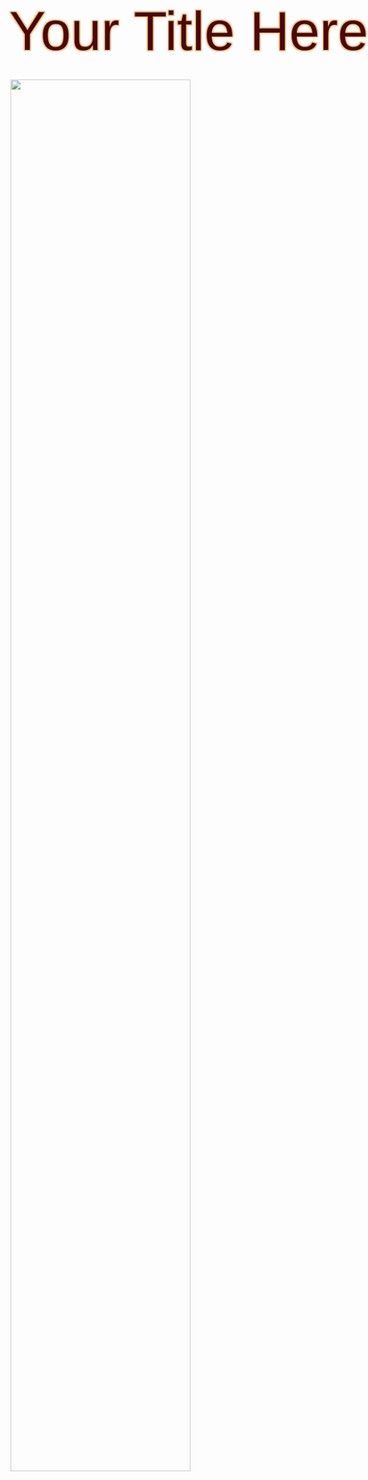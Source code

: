 <style>
/* Created by Apostol Apostolov. V.1.041 7th of March 2020.  */
/* For support, join Grit and Glory Discord at https://discord.gg/ZDtCmhm */
/* Please do not remove this message. It allows people who copy the template from your work get dev support. */
/* It also helps others find newer version of the template by comparing the version number with their own    */

/* Fonts */
@import url('https://fonts.googleapis.com/css?family=Eczar:800|Roboto+Condensed|Tauri|Teko:500|Changa+One|Gelasio|DM+Serif+Text:400i&display=swap'); /* Loads fonts from Google Web Fonts. Add additional @import if you license web fonts from elsewhere (such as from Monotype) */

/* Proper Printing */
@media print { .phb { height: 279.4mm; width: 215.9mm; } }

/* Background */
/* Sets two backgrounds. First image is the image margin column on each page, the second is the Pathfinder signature parchment. You can change the image margin depending on the content of your book but I suggest that you use the Imgur image I am using and just change the picture in the upper frame. I had to redesign the whole image margin and just using one from a Paizo PDF will not fit the whole length. On odd pages the parchment is horizontall flipped to emphasize odd and even pages. */
.phb{ background-image: url('https://www.gmbinder.com/images/2B04yOU.png'), url('https://www.gmbinder.com/images/Nrkf77U.jpg'); background-size: 97px, 822px; background-repeat:no-repeat; }
.phb:nth-child(odd){ background-image: url('https://www.gmbinder.com/images/8hcD3pd.png'), url('https://www.gmbinder.com/images/EABESdy.png'); background-size: 97px, 820px; background-repeat:no-repeat; background-position:right, center; } 

/* Cover */
.cover-title { font-family: 'Eczar', sans-serif !important; color:#4E0707; border-color:#EFCD98; border 10px; text-shadow: 1px 1px 0 #EFCD98, -1px 1px 0 #EFCD98, 1px -1px 0 #EFCD98, -1px -1px 0 #EFCD98, 0px 1px 0 #EFCD98, 0px -1px 0 #EFCD98, -1px 0px 0 #EFCD98, 1px 0px 0 #EFCD98, 2px 2px 0 #EFCD98, -2px 2px 0 #EFCD98, 2px -2px 0 #EFCD98, -2px -2px 0 #EFCD98, 0px 2px 0 #EFCD98, 0px -2px 0 #EFCD98, -2px 0px 0 #EFCD98, 2px 0px 0 #EFCD98, 1px 2px 0 #EFCD98, -1px 2px 0 #EFCD98, 1px -2px 0 #EFCD98, -1px -2px 0 #EFCD98, 2px 1px 0 #EFCD98, -2px 1px 0 #EFCD98, 2px -1px 0 #EFCD98,-2px -1px 0 #EFCD98; font-size:7em; text-align: center; width:820px;}
.phb#p1 {background-image: url('https://www.gmbinder.com/images/Nrkf77U.jpg'); background-size: 822px;} /* Fix for image-less covers */

/* Page Numbers */ 
.phb:after { background-image:url('https://www.gmbinder.com/images/O3hOuX8.png?1') !important; background-size: 100px; background-repeat:no-repeat; z-index:-1; margin-bottom: 5px; margin-left: -25px; } /* Styles the box used by page number */
.phb:nth-child(odd):after { transform: rotate(180deg); margin-bottom: 21px; margin-left: 25px; }
.pageNumber.auto { font-family: 'Tauri', sans-serif; color:#58180D; font-size:2em; border-color:#EFCD98; border 10px; text-shadow: 1px 1px 0 #EFCD98, -1px 1px 0 #EFCD98, 1px -1px 0 #EFCD98, -1px -1px 0 #EFCD98, 0px 1px 0 #EFCD98, 0px -1px 0 #EFCD98, -1px 0px 0 #EFCD98, 1px 0px 0 #EFCD98, 2px 2px 0 #EFCD98, -2px 2px 0 #EFCD98, 2px -2px 0 #EFCD98, -2px -2px 0 #EFCD98, 0px 2px 0 #EFCD98, 0px -2px 0 #EFCD98, -2px 0px 0 #EFCD98, 2px 0px 0 #EFCD98, 1px 2px 0 #EFCD98, -1px 2px 0 #EFCD98, 1px -2px 0 #EFCD98, -1px -2px 0 #EFCD98, 2px 1px 0 #EFCD98, -2px 1px 0 #EFCD98, 2px -1px 0 #EFCD98,-2px -1px 0 #EFCD98;} /* Styles the automatically generated page number */
.phb#p1 {counter-reset: phb-page-numbers 0;} /* Allows you to start the page count from a value different than 1st page. Change 0 to the value you want to add to the page number on the 1st page */
.phb#p1 .pageNumber.auto { display:none } /* Hides the page number on the cover page. Remove "none" if you don't use a cover page */
.phb#p1:after { display:none } /* Hides the box used by the page number on the cover page. Remove "none" if you don't use a cover page */

/* Headers */
.phb h1, .phb h2 {font-family: 'Eczar', sans-serif;} /* No Taroca, unless you license it yourself */
.phb h1 {text-align: center;font-size: 5em; margin-bottom:30px;}
.phb h2 {color:#02256E;font-size: 2.25em;}
.phb h3, .phb h4, .phb h5 {font-family: 'Tauri', sans-serif;}
.phb h3 {font-family: 'Teko', sans-serif; font-size: 2em; border-bottom:0px}
.phb h4 {color:#000000;border-bottom:1px solid #000000;margin-bottom:0px; text-transform:uppercase; }
.phb h5 { text-transform:uppercase; }
.phb h6 {background-color:#002664; color:#EDE3C8;border-bottom:1px solid #002664;margin-bottom:5px; padding-left:8px; padding-top:5px; padding-bottom:3px;font-size: 1.25em;font-family: 'Tauri', sans-serif; text-transform:uppercase; border-radius: 12px 12px 0px 0px;}

/* Content */
.phb, .phb p, .phb p+p, .phb ul, .phb ol {font-family:'Gelasio', sans-serif; text-align: justify; text-justify: inter-character; line-height:1.4;}
.phb hr+section blockquote{background : white;}
.flavor {font-family: 'DM Serif Text', serif !important; text-align: justify; text-justify: inter-character; font-size: 1.25em; line-height: 1.4; padding-bottom:8px; padding-left:10px; padding-right:10px; }
.subtitle { font-size: 1.4em; color: #5E0000 !important; background-color:transparent !important; margin-top:-30px; margin-bottom:px !important; margin-right:10px !important; margin-left:10px !important; background-image: url('https://www.gmbinder.com/images/5uPOPvf.png'); background-position:bottom; background-repeat:no-repeat; padding-bottom:35px; background-size:800px; }

/* Tables */
.phb table { background-color: #F5EFE0; margin-bottom:0px; }
.phb table th { background-color: #5E0000; color:white; padding-top:4px; }
.phb table tbody tr:nth-child(odd) { background-color: #EDE3C8 }
.phb table tbody, .phb table th { font-family: 'Roboto Condensed', sans-serif;  }
.tablefooter { background-color:#E6D8B0 !important; }

/* Actions */
.label {font-family: 'Tauri', sans-serif; float: right; text-align:right; inline-block; font-size:.4cm; color:black; margin-bottom:-3px; text-transform:uppercase; border: 0px;}

/* Keywords */
.taglist {height:22px; }
.tag {font-family: 'Roboto Condensed', sans-serif; border-color:#DAC68A; border: 1px solid #DAC68A; border-left: 2px solid #DAC68A; border-right: 2px solid #DAC68A; border-radius:2px; background-color:#58180D; color:white; text-align:center; margin-top:2px; margin-right:2px; min-width:30px; float:left; margin-bottom:-5px; padding-left:3px; padding-right:3px; text-transform:uppercase; }
/*Keyword for Rarities */
.uncommon {background-color:#98513D !important;}
.rare {background-color:#002664 !important;}
.unique {background-color:#54166E !important;}
/* Keyword for Creatures */
.align {background-color:#576293 !important;}
.size {background-color:#3B7B59 !important;}

/* Compact Rules */
.rule, .rule p, .rule p+p {font-family: 'Roboto Condensed', sans-serif; line-height:1.4; }
.rule p, .rule p+p { text-indent:1.5em; line-height:1.4; font-size:100%; }
p .oneaction  { margin-top:-0px; margin-bottom:-0px; width:14px; margin-right:-1px; margin-left:-1px; }
p .twoaction { margin-top:-0px; margin-bottom:-0px; height:22px; width:24px; margin-right:-1px; margin-left:-1px; }
p .threeaction { margin-top:0px; margin-bottom:-0px; height:28px; width:32px; margin-right:-1px; margin-left:-1px; }
h5 .oneaction, h4 .oneaction  { margin-top:-10px; margin-bottom:-6px; width:16px; margin-right:-1px; margin-left:-1px; }
h5 .twoaction, h4 .twoaction { margin-top:-10px; margin-bottom:-6px; height:26px; width:28px; margin-right:-1px; margin-left:-1px; }
h5 .threeaction, h4 .threeaction { margin-top:-10px; margin-bottom:-6px; height:34px; width:38px; margin-right:-1px; margin-left:-1px; }
.rule .oneaction  { width:14px; margin-top:-6px; margin-bottom:-6px; margin-right:-1px; margin-left:-1px; }
.rule .twoaction { height:22px; width:24px; margin-top:-6px; margin-bottom:-6px; margin-right:-1px; margin-left:-1px;}
.rule .threeaction { height:28px; width:32px; margin-top:-7px; margin-bottom:-6px; margin-right:-1px; margin-left:-1px; }
.result {font-family: 'Roboto Condensed', sans-serif; padding-left: 1.5em;text-indent:-1.5em;}
.ability {font-family: 'Roboto Condensed', sans-serif; padding-left: 1.5em;text-indent:-1.5em;}
.abilityname { font-weight: bold; }
.r4:before { content: "Critical Success "; font-weight: bold; }
.r3:before { content: "Success "; font-weight: bold; }
.r2:before { content: "Failure "; font-weight: bold; }
.r1:before { content: "Critical Failure "; font-weight: bold; }
/* Boxed Containers */
.box {border-bottom:1px solid #000000; hyphens: manual; hyphens: auto; word-break: break-word; } /* Normal boxes just put a separator line at the bottom */
.reqbox {border-bottom:1px solid #000000;padding-left: 1.5em;text-indent:-1.5em; hyphens: manual; overflow-wrap: break-word; overflow: hidden; } /* Boxes for requirements and prerequisites require the Pathfinder signature identation */ 
.tab {text-indent:1.5em;  }
/* Labels for Feats and Actions */
.prereq:before { content: "Prerequisites "; font-weight: bold; }
.req:before { content: "Requirements "; font-weight: bold; }
.name { font-style:italic; }
.name:before { content: "Name "; font-weight: bold; font-style:normal; }
.name:after { content: "; "; }
.hands:before { content: "Hands "; font-weight: bold; }
.hands:after { content: "; "; }
/*Labels for Spells */
.traditions:before { content: "Traditions "; font-weight: bold; }
.cast:before { content: "Cast "; font-weight: bold; }
.range { float:left; margin-right:20px;  }
.range:before { content: "Range "; font-weight: bold; }
.range:after { content: ";"; }
.targets:before { content: "Targets "; font-weight: bold; }
.area:before { content: "Area "; font-weight: bold; }
.savingthrow:before { content: "Saving Throw "; font-weight: bold; }
.trigger:before { content: "Trigger "; font-weight: bold; }
.trigger:after { content: "; "; }
.duration:before { content: "Duration "; font-weight: bold; }
.heightened:before { content: "Heightened "; font-weight: bold; }
.heightenedp1:before { content: "Heightened (+1) "; font-weight: bold; }
.heightenedp2:before { content: "Heightened (+2) "; font-weight: bold; }
.heightenedp3:before { content: "Heightened (+3) "; font-weight: bold; }
.heightenedp4:before { content: "Heightened (+4) "; font-weight: bold; }
.heightened1:before { content: "Heightened (1st) "; font-weight: bold; }
.heightened2:before { content: "Heightened (2nd) "; font-weight: bold; }
.heightened3:before { content: "Heightened (3rd) "; font-weight: bold; }
.heightened4:before { content: "Heightened (4th) "; font-weight: bold; }
.heightened5:before { content: "Heightened (5th) "; font-weight: bold; }
.heightened6:before { content: "Heightened (6th) "; font-weight: bold; }
.heightened7:before { content: "Heightened (7th) "; font-weight: bold; }
.heightened8:before { content: "Heightened (8th) "; font-weight: bold; }
.heightened9:before { content: "Heightened (9th) "; font-weight: bold; }
.heightened10:before { content: "Heightened (10th) "; font-weight: bold; }
/*Labels for Spells */
.perception:before { content: "Perception "; font-weight: bold; }
.languages:before { content: "Languages "; font-weight: bold; }
.skills:before { content: "Skills "; font-weight: bold; }
.str { float:left; margin-right:19px;  }
.str:before { content: "Str "; font-weight: bold; }
.str:after { content: "; "; }
.dex { float:left; margin-right:19px;  }
.dex:before { content: "Dex "; font-weight: bold; }
.dex:after { content: "; "; }
.con { float:left; margin-right:19px;  }
.con:before { content: "Con "; font-weight: bold; }
.con:after { content: "; "; }
.int { float:left; margin-right:19px;  }
.int:before { content: "Int "; font-weight: bold; }
.int:after { content: "; "; }
.wis { float:left; margin-right:19px;  }
.wis:before { content: "Wis "; font-weight: bold; }
.wis:after { content: "; "; }
.cha:before { content: "Cha "; font-weight: bold; }
.ac { float:left; margin-right:19px;  }
.ac:before { content: "AC "; font-weight: bold; }
.ac:after { content: "; "; }
.fort { float:left; margin-right:19px;  }
.fort:before { content: "Fort "; font-weight: bold; }
.fort:after { content: "; "; }
.ref { float:left; margin-right:19px;  }
.ref:before { content: "Ref "; font-weight: bold; }
.ref:after { content: "; "; }
.will:before { content: "Will "; font-weight: bold; }
.hp:before { content: "HP "; font-weight: bold; }
.hp:after { content: "; "; }
.bt:before { content: "BT "; font-weight: bold; }
.bt:after { content: "; "; }
.hardness:before { content: "Hardness "; font-weight: bold; }
.hardness:after { content: "; "; }
.immunities:before { content: "Immunities "; font-weight: bold; }
.immunities:after { content: "; "; }
.weaknesses:before { content: "Weaknesses "; font-weight: bold; }
.weaknesses:after { content: "; "; }
.resistances:before { content: "Resistances "; font-weight: bold; }
.speed { clear:left; }
.speed:before { content: "Speed "; font-weight: bold; }
.melee:before { content: "Melee "; font-weight: bold; }
.melee:after { content: ", "; }
.ranged:before { content: "Ranged "; font-weight: bold; }
.ranged:after { content: ", "; }
.damage { word-break: break-all; }
.damage:before { content: "Damage "; font-weight: bold; }
.innatespells { font-weight: bold; }
.innatespells:after { content: " Innate Spells ";  font-weight: bold; }
.preparedspells { font-weight: bold; }
.preparedspells:after { content: " Prepared Spells ";  font-weight: bold; }
.dc:before { content: "DC ";  }
.dc:after { content: ", ";  }
.spellattack:before { content: "attack ";  }
.spellattack:after { content: "; ";  }
.sp1, .sp2, .sp3, .sp4, .sp5, .sp6, .sp7, .sp8, .sp9, .sp10, .can1, .can2, .can3, .can4, .can5, .can6, .can7, .can8, .can9, .can10 { font-style: italic; }
.sp1:before { content: " 1st "; font-weight: bold; font-style: normal; }
.sp2:before { content: " 2nd "; font-weight: bold; font-style: normal; }
.sp3:before { content: " 3rd "; font-weight: bold; font-style: normal; }
.sp4:before { content: " 4th "; font-weight: bold; font-style: normal; }
.sp5:before { content: " 5th "; font-weight: bold; font-style: normal; }
.sp6:before { content: " 6th "; font-weight: bold; font-style: normal; }
.sp7:before { content: " 7th "; font-weight: bold; font-style: normal; }
.sp8:before { content: " 8th "; font-weight: bold; font-style: normal; }
.sp9:before { content: " 9th "; font-weight: bold; font-style: normal; }
.sp10:before { content: " 10th "; font-weight: bold; font-style: normal; }
.can1:before { content: " Cantrips (1st) "; font-weight: bold; font-style: normal; }
.can2:before { content: " Cantrips (2nd) "; font-weight: bold; font-style: normal; }
.can3:before { content: " Cantrips (3rd) "; font-weight: bold; font-style: normal; }
.can4:before { content: " Cantrips (4th) "; font-weight: bold; font-style: normal; }
.can5:before { content: " Cantrips (5th) "; font-weight: bold; font-style: normal; }
.can6:before { content: " Cantrips (6th) "; font-weight: bold; font-style: normal; }
.can7:before { content: " Cantrips (7th) "; font-weight: bold; font-style: normal; }
.can8:before { content: " Cantrips (8th) "; font-weight: bold; font-style: normal; }
.can9:before { content: " Cantrips (9th) "; font-weight: bold; font-style: normal; }
.can10:before { content: " Cantrips (10th) "; font-weight: bold; font-style: normal; }
/* Labels for Hazards */
.stealth:before { content: "Stealth "; font-weight: bold; }
.description:before { content: "Description "; font-weight: bold; }
.disable:before { content: "Disable "; font-weight: bold; }
.routine:before { content: "Routine "; font-weight: bold; }
.reset:before { content: "Reset "; font-weight: bold; }
/* Labels for Items */
.price:before { content: "Price "; font-weight: bold; }
.usage:before { content: "Usage "; font-weight: bold; }
.usage:after { content: "; ";  }
.bulk:before { content: "Bulk "; font-weight: bold; }
.bulk:after { content: "; ";  }
.type { font-style:italic; }
.type:before { content: "Type "; font-weight: bold; font-style:normal; }
.level:before { content: "Level "; font-weight: bold; }
.activate:before { content: "Activate "; font-weight: bold; }
.activate:after { content: "; ";  }
.effect:before { content: "Effect "; font-weight: bold; }
.onset:before { content: "Onset "; font-weight: bold; }
.maxduration:before { content: "Maximum Duration "; font-weight: bold; }
.stage1:before { content: "Stage 1 "; font-weight: bold; }
.stage2:before { content: "Stage 2 "; font-weight: bold; }
.stage3:before { content: "Stage 3 "; font-weight: bold; }
.stage4:before { content: "Stage 4 "; font-weight: bold; }
.stage5:before { content: "Stage 5 "; font-weight: bold; }
.stage6:before { content: "Stage 6 "; font-weight: bold; }
.craftrequirements:before { content: "Craft Requirements "; font-weight: bold; }
.savingthrow:after, .onset:after, .maxduration:after, .stage1:after, .stage2:after, .stage3:after, .stage4:after, .stage5:after, .stage6:after, .level:after, .type:after { content: "; "; }
.quantity:before { content: "Quantity "; font-weight: bold; }
.quantity:after { content: "; "; }
.ammunition:before { content: "Ammunition "; font-weight: bold; }
.special:before { content: "Special "; font-weight: bold; }
.sageadvice:before { content: "Developer Feedback "; font-weight: bold; }
.damage:before { content: "Damage "; font-weight: bold; }
.damage:after { content: "; ";  }
.thrown:before { content: "thrown "; font-weight: bold; }
.criticalspecialization:before { content: "Critical Specialization "; font-weight: bold; }

/* Sidebar */
.smallsidebar { background-image: url("https://pf2.easytool.es/sheets/boxBorder2.png"); background-size: 350px; background-repeat:no-repeat; margin-left:-1em; margin-right:-3em; padding-left:2.6em; padding-right:3em; padding-top:2.5em; display:inline-block; padding-bottom:40px; }
.smallsidebar h5 { text-align:center; padding-bottom:10px; text-transform:uppercase; }
.smallsidebar p, .smallsidebar p+p { background-color: #DBD1BC; font-family: 'Roboto Condensed', sans-serif; margin-left:-10px; padding-left:13px; margin-right:-8px; padding-right:12px; width:309px; margin-top:-11px; }

/* Dual Sidebar */
.dualsidebar { background-image: url("https://www.gmbinder.com/images/M2t21DV.png"), url("https://www.gmbinder.com/images/sVseLe2.png"); background-position: -10% 100%, top left; background-size: 705px,705px; background-repeat:no-repeat; margin-left:0.7em; padding-left:1.75em; padding-right:3.5em; padding-top:3.2em; padding-bottom:40px; margin-right:-35px;}
.phb:nth-child(odd) .dualsidebar { margin-left:-25px !important; margin-right:0px; padding-left:3.5em; padding-right:2em; } /* This code moves tables 35px right on odd pages, avoiding the table overlapping the page's image margin */
.dualsidebar h5 { text-align:center; background-color: #C4B8A0; margin-left:px; margin-right:px; padding-bottom: 8px; margin-top:5px; margin-bottom:-2px; }
.dualsidebar p, .dualsidebar p+p { background-color: #C4B8A0; font-family: 'Roboto Condensed', sans-serif; margin-left:-17px; padding-left:13px; margin-right:-15px; padding-right:12px; }

/* Red Sidebar */
.redsidebar { border-image-slice:35 41 37 41 fill;border-image-width:60px 60px 60px 60px;border-image-outset:0px 0px 0px 0px;border-image-repeat:stretch stretch;border-image-source:url("https://www.gmbinder.com/images/Gl8LTE9.png"); border-top:32px solid; border-bottom: 32 solid; margin-left:-3em; margin-right:-3em; padding-left:2.6em; padding-right:3em; padding-top:1.5em; padding-bottom:40px;}
.redsidebar h2 { font-family: 'Eczar', sans-serif; text-align:center; color:#CFBF80; background-color: #5E0000; margin-left:-px; margin-right:-8px; padding-bottom: 8px; margin-top:-5px; margin-bottom:-2px; font-size:1.5em; }
.redsidebar h3 { font-family: 'Eczar', sans-serif; text-align:center; color:WHITE; background-color: #5E0000; margin-left:-px; margin-right:-8px; padding-bottom: 8px; margin-top:-5px; margin-bottom:-2px; font-size:2em; }
.redsidebar h3 span { text-align:left; }
.redsidebar img { height: 450px; margin-top:-30px; align:right; display: block; margin-left: auto; margin-right: auto; }
.redsidebar h5 { text-align:left; color:white; background-color: #5E0000; margin-left:-px; margin-right:-8px; padding-bottom: 8px; margin-top:7px; margin-bottom:-2px; }
.redsidebar p, .redsidebar p+p, .redsidebar .flavor, .dualredsidebar .flavor { background-color: #5E0000; color:white; font-family: 'Roboto Condensed', sans-serif; margin-left:-13px; padding-left:13px; margin-right:-8px; padding-right:-12px; }
.redseparatorfull { background-image: url("https://www.gmbinder.com/images/gRfVwlG.png"); background-size:390px; height:35px; margin-right:-20px; margin-left:-14px; margin-top:-6px; }
.redseparatorsmall { background-image: url("https://www.gmbinder.com/images/LlbSin0.png"); background-size:375px; background-position:top center; height:4px; margin-bottom:5px; margin-top:-5px;  margin-right:-20px; margin-left:-14px; }
.redsidebar .toc { background-image: url("https://www.gmbinder.com/images/Lw65fTb.png"), url("https://www.gmbinder.com/images/kCLyCck.png"); background-position: bottom right, top; background-size: 392px,392px; background-repeat:no-repeat;  }

/* Dual Red Sidebar */
.dualredsidebar { background-image: url("https://www.gmbinder.com/images/JwtgIpO.png"), url("https://www.gmbinder.com/images/SXJd6Hg.png"); background-position: bottom left, top left; background-size: 705px,705px; background-repeat:no-repeat; margin-left:0.7em; margin-right:-3em; padding-left:2.6em; padding-right:3em; padding-top:3.2em; padding-bottom:30px;}
.dualredsidebar h5 { text-align:center; color:white; background-color: #5E0000; margin-left:px; margin-right:px; padding-bottom: 8px; margin-top:5px; margin-bottom:-2px; }
.dualredsidebar p, .dualredsidebar p+p { background-color: #5E0000; color:white; font-family: 'Roboto Condensed', sans-serif; margin-left:-9px; padding-left:0px; margin-right:-6px; padding-right:12px; }
.phb:nth-child(odd) .dualredsidebar { margin-left:-25px !important; margin-right:-21px; padding-left:45px;} /* This code moves tables 35px right on odd pages, avoiding the table overlapping the page's image margin */
.dualredsidebar .flavor, .dualredsidebar h5 { margin-left:-15px !important; margin-right:15px !important; }

/* Wide Page Sidebar */
.widepage {display: grid; grid-template-columns: 530px 250px; } /* Creates a grid with two columns with variable width. The sidebar column is on the right. */
.phb:nth-child(odd) .widepage {margin-left:-30px; } /* Moves the wide page grid to the right on odd pages */
.widepageright {display: grid; grid-template-columns: 250px 530px; } /* Creates a grid with two columns with variable width. The sidebar column is on the left. */
.phb:nth-child(odd) .widepageright {margin-left:-30px; }  /* Moves the wide page grid to the right on odd pages */
.widebar { }
.thinbar { color:#5E0004; font-size: 0.9em; margin-top:0px; margin-left:10px; padding-left:10px; margin-right:65px; border-left: 1px solid #5E0004; }
.widebarright { margin-left:-50px; margin-right:60px; }
.thinbarright { color:#5E0004; font-size: 0.9em; margin-top:0px; margin-right:10px; padding-right:10px; margin-right:65px; border-right: 1px solid #5E0004; }
.thinbar h3, .thinbarright h3 { font-size:2em;font-weight: normal; } /* Sidebars use a smaller heading 3, so bold weight needs to be removed */
.thinbar p, .thinbar p+p, .thinbar ul, .thinbar ol { font-family: 'Roboto Condensed', sans-serif;  }

/* table of contents */
.toc { padding-left:40px;padding-right:45px; margin-left:-37px; }
.toc a {
 color: #F2EFEA !important;	/*toc specifically wants black text. This resets the headers*/}
.toc li span:nth-child(2){ /*Allow dot leaders to fill remaining space but not overlap*/
 width: auto;
 overflow: hidden;
 white-space: nowrap; 
 display: block; 
 font-family: 'Roboto Condensed', sans-serif;}
.toc li span:nth-child(2):after{
 font-family: 'Roboto Condensed', sans-serif;
 font-size: 0.317cm;
 font-weight: normal;
 color: #F2EFEA;
 content:" ........................................" "........................................." ".........................................";}
.toc li span:first-child{ /*Remove any header styles from page numbers*/
 float: right;
 font-family: 'Roboto Condensed', sans-serif;
 font-size: 0.317cm;
 font-weight: normal;
 color: #F2EFEA;
 margin-left: 1px; /*Leaves a small space between page numbers and dot leaders*/}
/*Special cases for headings*/    
.toc li h3 span:nth-child(2):after{content: " ";/*Remove dot leaders on h3*/}
.toc li h3 {
 margin-bottom: 4px !important;	/*Special spacing for h3*/
 margin-top: 10px !important;
 line-height: initial !important; /*For some reason Multi-line h3 line spacing changed*/}
.toc li h3 span:first-child{line-height: 1.8em !important; /*Line page numbers up with Multi-line h3 better*/}
.toc ul ul {margin-left: 10px !important; font-size: 0.375cm; /*Original lists intented too much*/}
.toc>ul>li {margin-bottom: initial !important; /*margin for list items needs to be removed or 0*/}

/* Fixes */   
.phb:after { content: ""; } /*  Removes Wizards of the Coast disclaimer. I should probably add OGL disclaimer. */
.phb {padding-bottom:0.5cm;} /* Minimizes the bottom padding of pages so that less content spills across columns */
.dualsidebarfix { margin-left:-65px; margin-right:75px; margin-top:-40px; padding-bottom:40px; } /* Dual Sidebars needs repositioning of two column content */
.phb#p1 { padding-left: 0px; padding-right:0px; } /* Remove this if you do not use a cover */
.phb:nth-child(even) { padding-left: 75px; padding-right:1.5cm }
.phb:nth-child(odd) { padding-left: 55px; padding-right:75px; }

/* Paizo Compatibility Fixes */   
/* .pathfinderlogo { display:none; } */
/* .secondedition { display:none; } */
.bookcover { display:none; }
/* .phb#p1, .phb, .phb:nth-child(odd) {background-image: none; background-color:#EFECE7;} */
/* .phb:after { display:none; } */
/* The following lines remove the Page Margin Bauble completely */
.p.hb { background-image: url('https://www.gmbinder.com/images/sPk1xm4.png'), url('https://www.gmbinder.com/images/EABESdy.png'); } 
.p.hb:nth-child(odd) { background-image: url('https://www.gmbinder.com/images/4PiRxoX.png'), url('https://www.gmbinder.com/images/EABESdy.png'); }
/* The following lines put a non-Paizo Dragon in the Page Margin Bauble */
.phb { background-image: url('https://www.gmbinder.com/images/REmFBe1.png'), url('https://www.gmbinder.com/images/EABESdy.png'); } 
.phb:nth-child(odd) { background-image: url('https://www.gmbinder.com/images/IQwl0gO.png'), url('https://www.gmbinder.com/images/EABESdy.png'); }
.amiri { opacity: 0.0; }

</style>

<img src='https://www.gmbinder.com/images/c3QzBcJ.png' class='cover-image bookcover'>

<div class='cover-title' style='margin-top:780px; '>Your Title Here</div>

<img src='https://www.gmbinder.com/images/NUdbnd3.png' class='pathfinderlogo cover-image' style="width:80%;margin-left:90px;margin-top:30px">

<img src='https://www.gmbinder.com/images/4wBBdP2.png' class='covertitle cover-image' style="width:35%;margin-left:520px;margin-top:970px">

<img src='https://www.gmbinder.com/images/7JHDdb0.png' class='secondedition cover-image' style="width:35%;margin-left:532px;margin-top:0px">

<div class='secondedition cover-header' style="font-family: 'Eczar', sans-serif; margin-top:-32px; margin-left:-240px; color:#5E0000; border:0px; font-size: 1.1em; text-shadow: 0px 0px 0px; text-align:right; ">SECOND EDITION</div>

\pagebreakNum



<div style="text-align:center; margin-top:50px;">

## Pathfinder 2nd Edition needs your homebrew!

</div>

This template allows you to create professional-looking homebrew documents for the *Pathfinder Second Edition* that will impress online communities and your players. While not a pixel-perfect carbon copy of the complex typography used by Paizo, this template attempts to faithfully reproduce every aspect of the layout, and will be regularly updated with new visual elements as they are introduced in later books.

### Copyrighted Content

All artwork and visual layout elements in this template are copyrighted by Paizo Inc. and are used for demonstration purposes only. If you plan to distribute homebrew material using this template you must remove all elements that are copyrighted: page border, parchment background and the sidebar backgrounds. However, you may use this template to share homebrew with your players, as is.

**Cover:** *"Pathfinder Roleplaying Game"* by David Alvarez is licensed under **CC BY-NC 4.0**.

### Fonts Used

Paizo uses multiple commercial fonts for their signature **Corebook** layout. I have been able to find fitting equivalents available for non-commercial use via Google Web Fonts.

The only exception is the font **Taroca** used in Pathfinder Corebook for book name and chapter and section titles. This font has unique design and is without alternative. It can be licensed from [Monotype](https://www.myfonts.com/fonts/bluevinyl/taroca/) as Web Font. It costs $28.00 and allows you 10,000 page views per month, more than enough if you do not share the GMBinder link but instead use it only to print PDFs. To implement it, add the @import code in the template style, then change all references to *Eczar* font with *Taroca Regular*.

### Get Support

This template is created and maintained by Apostol Apostolov. You can find me on [Reddit](https://www.reddit.com/user/theapoapostolov), or the [Grit and Glory Discord](https://discord.gg/ZDtCmhm).

<center><a href="https://discord.gg/ZDtCmhm"><img src="https://www.gmbinder.com/images/4aNOoiD.png" style="width:180px;"></a></center><br>

### Changelog

#### V1.041 – 7th of March 2020
**This is the first public release of the template.** Improved HTML format of the item and creature templates. Fixed printing margins required by latest versions of the Chrome browser. Fixed sizes and templates for action icons.

\columnbreak

<div class="redsidebar toc">

## TABLE OF CONTENTS

<div class="flavor">Use this column to create a table of contents so readers navigate through your rulebook with a click. The page number or range of pages must be put in the SPAN and also in the hyperlink field at the end of each entry. When printed to a PDF, these links will still work.</div>

<div class="flavor">An alternative method of maintaining Table of Contents entries is to check the raw HTML of the document for the exact naming of section tags. By using section tags instead of pages, the entries will update as your content is pushed to a new page.</div>
 
- ### [<span></span><span>Chapter One</span>](#p3)
  - [<span>4</span><span>Section One</span>](#p4)
  - [<span>5</span><span>Section Two</span>](#p5)
  - [<span>6</span><span>Section Three</span>](#p6)
- ### [<span></span><span>Chapter Two</span>](#p7)
  - [<span>8</span><span>Section One</span>](#p8)
  - [<span>9</span><span>Section Two</span>](#p9)
  - [<span>10</span><span>Section Three</span>](#p10)
- ### [<span></span><span>Chapter Three</span>](#p11)
  - [<span>12</span><span>Section One</span>](#p12)
  - [<span>13</span><span>Section Two</span>](#p13)
  - [<span>14</span><span>Section Three</span>](#p14)  
 

<div style="height:280px;"></div>

</div>


\pagebreakNum

# Chapter Title (#)

<div class="wide flavor subtitle">This is a "wide" one column text, using "flavor" serif font used for lore and flavor text and "sibtitle" for displaying flavor under a chapter title. Even if you have no subtitle, this div is needed to display the fancy separator line under the chapter title. </div>

## Header 2 (##)

Use this header for subchapters, such as different types of equipment in the Equipment chapter. 

### Header 3 (###)

Use this header for various topics and separate rules, such as different aspects of combat.  

#### Header 4 (####)

Use this header for feats and actions that need a separating line from the content below it.

##### Header 5  (#####)

Use this header for feats, actions and similar items that do not need a separating line from the content below it.

###### Header 6 (######)

Use this header for separating feats for specific level from those requiring lower or higher level. 

## Action Icons

The action icons supported are: {0A} {1A} {2A} {3A} {R} {P}

Instead adding image code every time you want to use icons, this template uses the GMBinder variables. They are already configured for you so all you need is use the codes 0A (free action), 1A (one action), 2A (two actions), 3A (three actions), R (reaction) and P (passive action). You can add more icons as they are introduced in Pathfinder rules using similar HTML code (and image should be hosted on Imgur).

<img src="https://www.gmbinder.com/images/MLzFjmc.png" width=330>

\columnbreak

## Example Feat 

#### Feat Title {1A} <div class="label">FEAT 1</div>
<div class="taglist">
<div class="tag uncommon">UNCOMMON</div>
<div class="tag rare">RARE</div>
<div class="tag unique">UNIQUE</div>
<div class="tag">KEYWORD</div>
</div>
<div class="reqbox">
<div class="rule prereq">List prerequisites such as skill proficiency here.</div>
<div class="rule req">List requirements such as items held here.</div>
</div>
<div class="rule">
Write the rules of the feat or action here, without including the results (such as success or failure) of the action. They use the HTML code blocks below. Do not add "Sucess" or "Failure" before the results as these words are added automatically, in bold. Markdown code can't be used in rule texts using this font.

<div class="rule result r4">Critical Success result is written here. As you can see the results support Pathfinder's signature indentation.</div>
<div class="rule result r3">Success result is written here.</div>
<div class="rule result r2">Failure result is written here.</div>
<div class="rule result r1">Critical failure result is written here.</div>
</div><br>

## Example Action

#### Action Title {2A} {2A} {3A} 
<div class="taglist">
<div class="tag uncommon">UNCOMMON</div>
<div class="tag rare">RARE</div>
<div class="tag unique">UNIQUE</div>
<div class="tag">KEYWORD</div>
</div>
<div class="rule">You spend 10 minutes to do a specific action and one of several results may occur. </div>
<div class="rule result r4">Critical Success result is written here. As you can see the results support Pathfinder's signature indentation.</div>
<div class="rule result r3">Success result is written here.</div>
<div class="rule result r2">Failure result is written here.</div>
<div class="rule result r1">Critical failure result is written here.</div><br>

## Example Spell

#### Spell Title <div class="label">SPELL 1</div>
<div class="taglist">
<div class="tag uncommon">UNCOMMON</div>
<div class="tag rare">RARE</div>
<div class="tag unique">UNIQUE</div>
<div class="tag">KEYWORD</div>
</div>
<div class="reqbox"><div>
<span class="rule traditions">arcane, divine, occult, primal</span>
</div><div>
<span class="rule cast">{2A} somatic, verbal</span>
</div><div>
<span class="rule trigger">Needed for reaction spells.<</span>
</div><div>
<span class="rule range">touch</span><span class="rule targets">any number of creatures</span>
</div><div>
<span class="rule area">20-foot burst</span>
</div><div>
<span class="rule savingthrow">Fortitude, Reflex or Will</span>
</div></div>
<div class="box">
<div class="rule">Add the spell effect here. You can copy result effects (r1 to r4 styles) from the above examples. Remember, you can't bold or italic using Markdown in <i>rule</i> fields. </div>
</div>
<div class="rule heightenedp1">The spell has improved effect.</div>
<div class="rule heightened3">Check the CSS for all heightened options.</div>

\pagebreakNum


## Example Creature

Use Heading 2 for creature families that may contain one or several creatures with similar traits and abilities. 

### Creature Name

Use Heading 3 for individual creatures and their description, lore, habitat and behavior. 

#### Creature Name <div class="label">CREATURE 1</div>
<div class="taglist">
<div class="tag uncommon">UNCOMMON</div>
<div class="tag rare">RARE</div>
<div class="tag unique">UNIQUE</div>
<div class="tag align">LE</div>
<div class="tag size">MEDIUM</div>
<div class="tag">KEYWORD</div>
</div>
<div class="reqbox">
<div>
<span class="rule perception">+5; darkvision</span>
</div><div>
<span class="rule languages">common</span>
</div><div>
<span class="rule skills">Acrobatics +12, Diplomacy +15, Intimidating +12, Performance +17, Religion +14</span></div>
<div>
<span class="rule str">+1</span>
<span class="rule dex">+2</span>
<span class="rule con">+3</span>
<span class="rule int">+0</span>
<span class="rule wis">-5</span>
<span class="rule cha">+2</span>
</div>
</div><div class="reqbox">
<div>
<span class="rule ac">19 (14 when broken)</span>
<span class="rule fort">+3</span>
<span class="rule ref">+6</span>
<span class="rule will">+3</span>
</div>
<div>
<span class="rule hp">48</span>
<span class="rule hardness">8</span>
<span class="rule immunities">bleed, death effects, disease, doomed, drained, fatigued, healing, mental, necromancy, nonlethal attacks, paralyzed, poison, sickened, unconscious</span>
<span class="rule weaknesses">cold 10</span>
<span class="rule resistances">fire 5</span>
</div></div><div class="reqbox">
<div>
<span class="rule speed">30 feet</span>
</div><div>
<span class="rule melee">{1A}  stone fist +19 (magical) </span>
<span class="rule damage"> 2d12+6 bludgeoning plus Grab</span>
</div><div>
<span class="rule ranged">{1A} flaming coal +12 (finesse, fire, magical, range increment 80 feet)</span>
<span class="rule damage">2d6+6 bludgeoning and 2d8 fire</span>
</div><div>
<span class="rule innatespells">Arcane</span>
<span class="rule dc">23</span>
<span class="rule spellattack">+14</span>
<span class="rule sp2"> dispel magic, invisibility, resist energy</span>
<span class="rule sp1">ray of enfeeblement, true strike (×2);</span>
<span class="rule can2">detect magic, ghost sound, mage hand, ray of frost, read aura</span>
</div><div class="rule">
<span class="abilityname">Ability Name</span> 
<span class="rule">{2A} Describe your ability here and set the proper action icon. You can copy paragraphs like this one in any section above to explain an innate ability or reaction of the creature.</span>
</div></div>

<br>

## Example Hazard

#### Hazard Name <div class="label">Hazard 1</div>
<div class="taglist">
<div class="tag uncommon">UNCOMMON</div>
<div class="tag rare">RARE</div>
<div class="tag unique">UNIQUE</div>
<div class="tag">KEYWORD</div>
</div><div class="reqbox"><div>
<span class="rule stealth">+20</span>
</div><div>
<span class="rule description">Describe what the hazard looks like.</span>
</div></div>
<div class="reqbox"><div>
<span class="rule disable">Acrobatics DC 13 to approach without triggering the trap followed by Thievery DC 15 (trained) to disable it. </span>
</div><div>
<span class="rule ac">23</span>
<span class="rule fort">+13</span>
<span class="rule ref">+6</span>
<span class="rule will">+3</span>
</div><div>
<span class="rule abilityname">Hazard Action</span> Define each of the actions of the hazard.</span>
</div><div>
<span class="rule routine">Long description of the behavior model of a complex hazard.</span>
</div></div><div><div>
<span class="rule reset">Conditions that must be met for the hazard to reset. </span>
</div>
</div>

\columnbreak

## Example Item

#### Item Name <div class="label">ITEM 1</div>
<div class="taglist">
<div class="tag uncommon">UNCOMMON</div>
<div class="tag rare">RARE</div>
<div class="tag unique">UNIQUE</div>
<div class="tag">KEYWORD</div>
</div>
<div class="reqbox"><div>
<span class="rule price">10 gp</span>
</div><div>
<span class="rule usage">held with 2 hands</span>
<span class="rule bulk">L</span>
</div><div>
<span class="rule activate">{2A} interact</span>
</div></div>
<div class="box"><div>
<span class="rule hardness">4</span>
<span class="rule hp">16</span>
<span class="rule bt">8</span>
</div><div>
<span class="rule">Description of the item. If it is a poison, apply the block below. Remove it the item is not a poison.</span>
</div><div class="tab">
<span class="rule savingthrow">DC 40 Fortitude</span>
<span class="rule onset">30 minutes</span>
<span class="rule maxduration">1 day</span>
<span class="rule stage1">1d6 poison damage and enfeebled 1 (10 minutes)</span>
<span class="rule stage2">2d6 poison damage and enfeebled 1 (10 minutes)</span>
<span class="rule stage3">2d6 poison damage and enfeebled 1 (10 minutes)</span>
<span class="rule stage4">2d6 poison damage and enfeebled 1 (10 minutes)</span>
<span class="rule stage5">2d6 poison damage and enfeebled 1 (10 minutes)</span>
<span class="rule stage6">2d6 poison damage and enfeebled 1 (10 minutes)</span>
</div></div>
<div class="box"><div>
<span class="rule type">lesser</span>
<span class="rule level">1</span>
<span class="rule price">10 gp</span>
</div><div>
<span class="rule">This item has +1 item bonus.</span>
</div></div>
<div class="box"><div>
<span class="rule type">greater</span>
<span class="rule level">6</span>
<span class="rule price">160 gp</span>
</div><div>
<span class="rule">This item has +2 item bonus.</span>
</div></div>
<div class=""><div>
<span class="rule type">major</span>
<span class="rule level">12</span>
<span class="rule price">960 gp</span>
</div><div>
<span class="rule">This item has +3 item bonus.</span>
</div></div>

<div style="height:30px"></div>

<div class="smallsidebar">

##### CREATING NEW TEMPLATES

If you check the HTML code and CSS classes for each entry, you will quickly understand how to modify and create your own templates. By using predefined properties , that insert their name (in bold) using the :before property and separate with semicolon with the :after property, this saves you time when copying templates or starting new ones from scratch. 

If you must have multiple properties on a single line, create a DIV container and place each property using a SPAN tag. This will ensure that each property follows the previous one, with the constraint of the DIV container. 

One or several properties are placed in a single container that puts a bottom separator line between its content and the next container. These containers use the classes <i>box</i> and <i>reqbox</i>. The difference between them is that reqbox forces the Pathfinder signature identation while <i>box</i> doesn't. Also, if you need to force standard identation, use the <i>tab</i> class (see poison properties of the example item). <br><br>

</div>

\pagebreakNum

# Tables and Sidebars

<div class="wide flavor subtitle"></div>

##### Table 1-1: One Column Table

| Header 1  | Header 2 |
|:---:|:-----------:|
|  1  | One |
|  2  | Two |
|  3  | Three |
|  4  | Four |

<div class="tablefooter rule">* This is a table footer clarification used to expand on table content. </div>

##### Table 1-2: Two Column Table

<div style='column-count:2; column-gap:1px; column-rule: 2px solid #5E0000; ' >

| Header 1  | Header 2 |
|:---:|:-----------:|
|  1  | One |
|  2  | Two |
|  3  | Three |
|  4  | Four |

| Header 1  | Header 2 |
|:---:|:-----------:|
|  5  | Five |
|  6  | Six |
|  7  | Seven |
|  8  | Eight |

</div>

<div class="tablefooter rule">* You can expand, even if the table has multiple columns. </div>

<div class="tablefooter"></div>

<br>

## Sidebars

<div class="smallsidebar">

##### SMALL SEPIA SIDEBAR

This sidebar is usually reserved for small amount of related content, such as rule clarifications, rule examples, check examples related to different levels of skill proficiency, etc.

The contents of this sidebar is made of a title image and the rest of the text has a matching color background that extends as far as you push the content of this sidebar. Still, don't use it for one-line content as some of the background may spill out. 

I still haven't figured how to add bottom padding to this sidebar so meanwhile use dual breaks < br > < br > <br><br>

</div>

\columnbreak

<div class="redsidebar">

## SAMPLE CHARACTER

<div class="redseparatorfull"></div>

<div class="amiri"><img src="https://www.gmbinder.com/images/KWt2cAx.png" style="height:410px;" ></div>

### CHARACTER NAME

<div class="flavor">Some fitting character flavor. </div>

<div class="redseparatorfull"></div>

##### ABILITY SCORES
Write archetype's suggested ability score improvements.

<div class="redseparatorsmall"></div>

##### SKILLS
Write archetype's suggested skill choices here. 

<div class="redseparatorsmall"></div>

##### FEATS
Write archetype's suggested feat advancements here. 

<div class="redseparatorsmall"></div>

##### AND MORE...
You can use the red column sidebar for any type of content that is longer than 1/3 of a column. Great for longer rule clarifications or optional rules, or any content that needs to draw reader attention.

<div class="redseparatorsmall"></div>

</div>

\pagebreakNum

<div class="dualsidebar wide">

##### MULTIPLE COLUMN SEPIA PAGEBOX

<div class="wide flavor">When a sidebar is not enough you can fit half a page of rules in the Pagebox format.</div>

<div class="dualsidebarfix" style="column-count:1;">

#### TABLE 2-1: CLASS SPELLS BY LEVEL
| Your<br>Level | Cantrips | 1st | 2nd | 3rd | 4th | 5th | 6th | 7th | 8th | 9th | 10th
|:---:|:---:|:---|:---:|:---:|:---:|:---:|:---:|:---:|:---:|:---:|:---:|
|1|5|2|—|—|—|—|—|—|—|—|—
|2|5|3|—|—|—|—|—|—|—|—|—
|3|5|3|2|—|—|—|—|—|—|—|—
|4|5|3|3|—|—|—|—|—|—|—|—
|5|5|3|3|2|—|—|—|—|—|—|—
|6|5|3|3|3|—|—|—|—|—|—|—
|7|5|3|3|3|2|—|—|—|—|—|—
|8|5|3|3|3|3|—|—|—|—|—|—
|9|5|3|3|3|3|2|—|—|—|—|—
|10|5|3|3|3|3|3|—|—|—|—|—
|11|5|3|3|3|3|3|2|—|—|—|—
|12|5|3|3|3|3|3|3|—|—|—|—
|13|5|3|3|3|3|3|3|2|—|—|—
|14|5|3|3|3|3|3|3|3|—|—|—
|15|5|3|3|3|3|3|3|3|2|—|—
|16|5|3|3|3|3|3|3|3|3|—|—
|17|5|3|3|3|3|3|3|3|3|2|—
|18|5|3|3|3|3|3|3|3|3|3|—
|19|5|3|3|3|3|3|3|3|3|3|1*
|20|5|3|3|3|3|3|3|3|3|3|1*

<div class="tablefooter rule">* This is a table footer clarification used to expand on table content. </div>

</div></div>

<div class="dualredsidebar wide">

##### MULTIPLE COLUMN RED PAGEBOX

<div class="wide flavor">You can use flavor text as wide content in your pageboxes.  </div>

<div class="dualsidebarfix" style="column-count:3;">

You can have one, two, three or as many columns as you want in your pageboxes. Just set the "column-count" value to the number of columns, and use \ columnbreak to separate each column inside the div. 

The multiple content pagebox is not meant for small amount of content and will break the decoration on the corners if you use it for less than 15 lines of text (in at least one of the columns, or the total text). If you have such case it is best that you use the single column sidebars, not a pagebox. 

You can have one, two, three or as many columns as you want in your pageboxes. Just set the "column-count" value to the number of columns, and use \ columnbreak to separate each column inside the div. 

The multiple content pagebox is not meant for small amount of content and will break the decoration on the corners if you use it for less than 15 lines of text (in at least one of the columns, or the total text). If you have such case it is best that you use the single column sidebars, not a pagebox. 

You can have one, two, three or as many columns as you want in your pageboxes. Just set the "column-count" value to the number of columns, and use \ columnbreak to separate each column inside the div. 

The multiple content pagebox is not meant for small amount of content and will break the decoration on the corners if you use it for less than 15 lines of text (in at least one of the columns, or the total text). If you have such case it is best that you use the single column sidebars, not a pagebox.

</div></div>

\pagebreakNum

# Wide Page Format

<div class="wide flavor subtitle">Pathfinder chapters, such as new classes, usually start with a wide column format with a small sidebar. Bestiary uses this format almost completely.</div>

<div class='wide widepage'> 

<div class="widebar">

## Some Lorem Ipsum...

Lorem Ipsum is simply dummy text of the printing and typesetting industry. Lorem Ipsum has been the industry's standard dummy text ever since the 1500s, when an unknown printer took a galley of type and scrambled it to make a type specimen book. It has survived not only five centuries, but also the leap into electronic typesetting, remaining essentially unchanged. It was popularised in the 1960s with the release of Letraset sheets containing Lorem Ipsum passages, and more recently with desktop publishing software like Aldus PageMaker including versions of Lorem Ipsum.

Lorem Ipsum is simply dummy text of the printing and typesetting industry. Lorem Ipsum has been the industry's standard dummy text ever since the 1500s, when an unknown printer took a galley of type and scrambled it to make a type specimen book. It has survived not only five centuries, but also the leap into electronic typesetting, remaining essentially unchanged. It was popularised in the 1960s with the release of Letraset sheets containing Lorem Ipsum passages, and more recently with desktop publishing software like Aldus PageMaker including versions of Lorem Ipsum.

</div>

<div class="thinbar rule">

### Your Sidebar

You can fit all kind of content in the sidebar, such as rule clarifications, optional rules, starting proficiencies for classes, tidbits of lore and anything else. 

</div></div>

<br><br><br><br><br><br>

<div class="wide flavor subtitle">It is up to you to choose between sidebar on the right or on the left. On odd pages the content of the wide page will be shifted so that it doesn't overlap the edge of the page.</div>

<div class='wide widepageright'> 

<div class="thinbarright rule">

### Your Sidebar

You can fit all kind of content in the sidebar, such as rule clarifications, optional rules, starting proficiencies for classes, tidbits of lore and anything else. 

</div>

<div class="widebarright">

## Some Lorem Ipsum...

Lorem Ipsum is simply dummy text of the printing and typesetting industry. Lorem Ipsum has been the industry's standard dummy text ever since the 1500s, when an unknown printer took a galley of type and scrambled it to make a type specimen book. It has survived not only five centuries, but also the leap into electronic typesetting, remaining essentially unchanged. It was popularised in the 1960s with the release of Letraset sheets containing Lorem Ipsum passages, and more recently with desktop publishing software like Aldus PageMaker including versions of Lorem Ipsum.

Lorem Ipsum is simply dummy text of the printing and typesetting industry. Lorem Ipsum has been the industry's standard dummy text ever since the 1500s, when an unknown printer took a galley of type and scrambled it to make a type specimen book. It has survived not only five centuries, but also the leap into electronic typesetting, remaining essentially unchanged. It was popularised in the 1960s with the release of Letraset sheets containing Lorem Ipsum passages, and more recently with desktop publishing software like Aldus PageMaker including versions of Lorem Ipsum.

</div></div>

\pagebreakNum

<div style="font-size:95%;">

### OPEN GAME LICENSE Version 1.0a
The following text is the property of Wizards of the Coast, Inc. and is Copyright 2000 Wizards of the Coast, Inc ("Wizards"). All Rights Reserved.

1. Definitions: (a)"Contributors" means the copyright and/or trademark owners who have contributed Open Game Content; (b)"Derivative Material" means copyrighted material including derivative works and translations (including into other computer languages), potation, modification, correction, addition, extension, upgrade, improvement, compilation, abridgment or other form in which an existing work may be recast, transformed or adapted; (c) "Distribute" means to reproduce, license, rent, lease, sell, broadcast, publicly display, transmit or otherwise distribute; (d)"Open Game Content" means the game mechanic and includes the methods, procedures, processes and routines to the extent such content does not embody the Product Identity and is an enhancement over the prior art and any additional content clearly identified as Open Game Content by the Contributor, and means any work covered by this License, including translations and derivative works under copyright law, but specifically excludes Product Identity. (e) "Product Identity" means product and product line names, logos and identifying marks including trade dress; artifacts; creatures characters; stories, storylines, plots, thematic elements, dialogue, incidents, language, artwork, symbols, designs, depictions, likenesses, formats, poses, concepts, themes and graphic, photographic and other visual or audio representations; names and descriptions of characters, spells, enchantments, personalities, teams, personas, likenesses and special abilities; places, locations, environments, creatures, equipment, magical or supernatural abilities or effects, logos, symbols, or graphic designs; and any other trademark or registered trademark clearly identified as Product identity by the owner of the Product Identity, and which specifically excludes the Open Game Content; (f) "Trademark" means the logos, names, mark, sign, motto, designs that are used by a Contributor to identify itself or its products or the associated products contributed to the Open Game License by the Contributor (g) "Use", "Used" or "Using" means to use, Distribute, copy, edit, format, modify, translate and otherwise create Derivative Material of Open Game Content. (h) "You" or "Your" means the licensee in terms of this agreement.

2. The License: This License applies to any Open Game Content that contains a notice indicating that the Open Game Content may only be Used under and in terms of this License. You must affix such a notice to any Open Game Content that you Use. No terms may be added to or subtracted from this License except as described by the License itself. No other terms or conditions may be applied to any Open Game Content distributed using this License.

3. Offer and Acceptance: By Using the Open Game Content You indicate Your acceptance of the terms of this License.

4. Grant and Consideration: In consideration for agreeing to use this License, the Contributors grant You a perpetual, worldwide, royalty-free, non-exclusive license with the exact terms of this License to Use, the Open Game Content.

\columnbreak

5. Representation of Authority to Contribute: If You are contributing original material as Open Game Content, You represent that Your Contributions are Your original creation and/or You have sufficient rights to grant the rights conveyed by this License.

6. Notice of License Copyright: You must update the COPYRIGHT NOTICE portion of this License to include the exact text of the COPYRIGHT NOTICE of any Open Game Content You are copying, modifying or distributing, and You must add the title, the copyright date, and the copyright holder's name to the COPYRIGHT NOTICE of any original Open Game Content you Distribute.

7. Use of Product Identity: You agree not to Use any Product Identity, including as an indication as to compatibility, except as expressly licensed in another, independent Agreement with the owner of each element of that Product Identity. You agree not to indicate compatibility or co-adaptability with any Trademark or Registered Trademark in conjunction with a work containing Open Game Content except as expressly licensed in another, independent Agreement with the owner of such Trademark or Registered Trademark. The use of any Product Identity in Open Game Content does not constitute a challenge to the ownership of that Product Identity. The owner of any Product Identity used in Open Game Content shall retain all rights, title and interest in and to that Product Identity.

8. Identification: If you distribute Open Game Content You must clearly indicate which portions of the work that you are distributing are Open Game Content.

9. Updating the License: Wizards or its designated Agents may publish updated versions of this License. You may use any authorized version of this License to copy, modify and distribute any Open Game Content originally distributed under any version of this License.

10. Copy of this License: You MUST include a copy of this License with every copy of the Open Game Content You Distribute.

11. Use of Contributor Credits: You may not market or advertise the Open Game Content using the name of any Contributor unless You have written permission from the Contributor to do so.

12. Inability to Comply: If it is impossible for You to comply with any of the terms of this License with respect to some or all of the Open Game Content due to statute, judicial order, or governmental regulation then You may not Use any Open Game Material so affected.

13. Termination: This License will terminate automatically if You fail to comply with all terms herein and fail to cure such breach within 30 days of becoming aware of the breach. All sublicenses shall survive the termination of this License.

14. Reformation: If any provision of this License is held to be unenforceable, such provision shall be reformed only to the extent necessary to make it enforceable.

15. COPYRIGHT NOTICE
Open Game License v 1.0 Copyright 2000, Wizards of the Coast, Inc.

</div>

